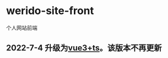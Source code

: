 # werido-site-front
个人网站前端

## 2022-7-4 升级为[vue3+ts](https://github.com/weridolin/site-front-new)。该版本不再更新
